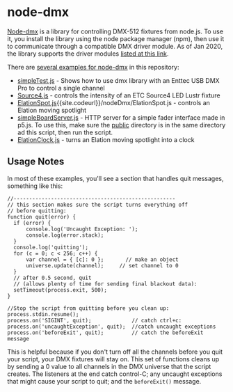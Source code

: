 # node-dmx

[Node-dmx](https://github.com/node-dmx/dmx) is a library for controlling DMX-512 fixtures from node.js. To use it, you install the library using the node package manager (npm), then use it to communicate through a compatible DMX driver module. As of Jan 2020, the library supports the  driver modules [listed at this link](https://github.com/node-dmx/dmx#class-dmx).

There are [several examples for node-dmx]({{site.codeurl}}/nodeDmx) in this repository:

* [simpleTest.js]({{site.codeurl}}/nodeDmx/simpleTest.js) - Shows how to use dmx library with an Enttec USB DMX Pro to control a single channel
* [Source4.js]({{site.codeurl}}/nodeDmx/Source4.js) - controls the intensity of an ETC Source4 LED Lustr fixture
* [ElationSpot.js](){{site.codeurl}}/nodeDmx/ElationSpot.js - controls an Elation moving spotlight
* [simpleBoardServer.js]({{site.codeurl}}/nodeDmx/simpleBoardServer.js) - HTTP server for a simple fader interface made in p5.js. To use this, make sure the [public]({{site.codeurl}}/nodeDmx/public) directory is in the same directory ad this script, then run the script. 
* [ElationClock.js]({{site.codeurl}}/nodeDmx/ElationClock.js) - turns an Elation moving spotlight into a clock

## Usage Notes
In most of these examples, you'll see a section that handles quit messages, something like this:

````
//----------------------------------------------------
// this section makes sure the script turns everything off
// before quitting:
function quit(error) {
  if (error) {
      console.log('Uncaught Exception: ');
      console.log(error.stack);
  }
  console.log('quitting');
  for (c = 0; c < 256; c++) {
      var channel = { [c]: 0 };       // make an object
      universe.update(channel);     // set channel to 0
  }
  // after 0.5 second, quit 
  // (allows plenty of time for sending final blackout data):
  setTimeout(process.exit, 500);
}

//Stop the script from quitting before you clean up:
process.stdin.resume();
process.on('SIGINT', quit);             // catch ctrl+c:
process.on('uncaughtException', quit);  //catch uncaught exceptions
process.on('beforeExit', quit);         // catch the beforeExit message
````

This is helpful because if you don't turn off all the channels before you quit your script, your DMX fixtures will stay on. This set of functions cleans up by sending a 0 value to all channels in the DMX universe that the script creates.  The listeners at the end catch control-C; any uncaught exceptions that might cause your script to quit;  and the ``beforeExit()`` message. 